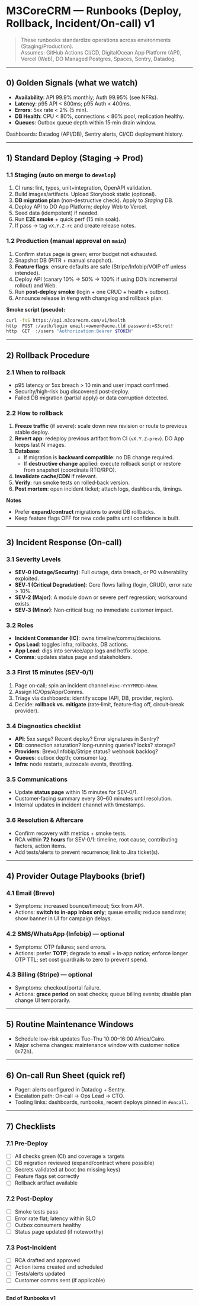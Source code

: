 # M3CoreCRM — Runbooks (Deploy, Rollback, Incident/On‑call) v1

> These runbooks standardize operations across environments (Staging/Production).  
> Assumes: GitHub Actions CI/CD, DigitalOcean App Platform (API), Vercel (Web), DO Managed Postgres, Spaces, Sentry, Datadog.

---

## 0) Golden Signals (what we watch)
- **Availability**: API 99.9% monthly; Auth 99.95% (see NFRs).
- **Latency**: p95 API < 800ms; p95 Auth < 400ms.
- **Errors**: 5xx rate < 2% (5 min).
- **DB Health**: CPU < 80%, connections < 80% pool, replication healthy.
- **Queues**: Outbox queue depth within 15‑min drain window.

Dashboards: Datadog (API/DB), Sentry alerts, CI/CD deployment history.

---

## 1) Standard Deploy (Staging → Prod)

### 1.1 Staging (auto on merge to `develop`)
1. CI runs: lint, types, unit+integration, OpenAPI validation.
2. Build images/artifacts. Upload Storybook static (optional).
3. **DB migration plan** (non‑destructive check). Apply to *Staging* DB.
4. Deploy API to DO App Platform; deploy Web to Vercel.
5. Seed data (idempotent) if needed.
6. Run **E2E smoke** + quick perf (15 min soak).
7. If pass → tag `vX.Y.Z-rc` and create release notes.

### 1.2 Production (manual approval on `main`)
1. Confirm status page is green; error budget not exhausted.
2. Snapshot DB (PITR + manual snapshot).
3. **Feature flags**: ensure defaults are safe (Stripe/Infobip/VOIP off unless intended).
4. Deploy API (canary 10% → 50% → 100% if using DO’s incremental rollout) and Web.
5. Run **post‑deploy smoke** (login + one CRUD + health + outbox).
6. Announce release in #eng with changelog and rollback plan.

**Smoke script (pseudo):**
```bash
curl -fsS https://api.m3corecrm.com/v1/health
http  POST :/auth/login email:=owner@acme.tld password:=S3cret!
http  GET  :/users "Authorization:Bearer $TOKEN"
```

---

## 2) Rollback Procedure

### 2.1 When to rollback
- p95 latency or 5xx breach > 10 min and user impact confirmed.
- Security/high‑risk bug discovered post‑deploy.
- Failed DB migration (partial apply) or data corruption detected.

### 2.2 How to rollback
1. **Freeze traffic** (if severe): scale down new revision or route to previous stable deploy.
2. **Revert app**: redeploy previous artifact from CI (`vX.Y.Z-prev`). DO App keeps last N images.
3. **Database**:
   - If migration is **backward compatible**: no DB change required.
   - If **destructive change** applied: execute rollback script or restore from snapshot (coordinate RTO/RPO).
4. **Invalidate cache/CDN** if relevant.
5. **Verify**: run smoke tests on rolled‑back version.
6. **Post mortem**: open incident ticket; attach logs, dashboards, timings.

**Notes**
- Prefer **expand/contract** migrations to avoid DB rollbacks.
- Keep feature flags OFF for new code paths until confidence is built.

---

## 3) Incident Response (On‑call)

### 3.1 Severity Levels
- **SEV‑0 (Outage/Security)**: Full outage, data breach, or P0 vulnerability exploited.
- **SEV‑1 (Critical Degradation)**: Core flows failing (login, CRUD), error rate > 10%.
- **SEV‑2 (Major)**: A module down or severe perf regression; workaround exists.
- **SEV‑3 (Minor)**: Non‑critical bug; no immediate customer impact.

### 3.2 Roles
- **Incident Commander (IC)**: owns timeline/comms/decisions.
- **Ops Lead**: toggles infra, rollbacks, DB actions.
- **App Lead**: digs into service/app logs and hotfix scope.
- **Comms**: updates status page and stakeholders.

### 3.3 First 15 minutes (SEV‑0/1)
1. Page on‑call; spin an incident channel `#inc-YYYYMMDD-hhmm`.
2. Assign IC/Ops/App/Comms.
3. Triage via dashboards: identify scope (API, DB, provider, region).
4. Decide: **rollback vs. mitigate** (rate‑limit, feature‑flag off, circuit‑break provider).

### 3.4 Diagnostics checklist
- **API**: 5xx surge? Recent deploy? Error signatures in Sentry?
- **DB**: connection saturation? long‑running queries? locks? storage?
- **Providers**: Brevo/Infobip/Stripe status? webhook backlog?
- **Queues**: outbox depth; consumer lag.
- **Infra**: node restarts, autoscale events, throttling.

### 3.5 Communications
- Update **status page** within 15 minutes for SEV‑0/1.
- Customer‑facing summary every 30–60 minutes until resolution.
- Internal updates in incident channel with timestamps.

### 3.6 Resolution & Aftercare
- Confirm recovery with metrics + smoke tests.
- RCA within **72 hours** for SEV‑0/1: timeline, root cause, contributing factors, action items.
- Add tests/alerts to prevent recurrence; link to Jira ticket(s).

---

## 4) Provider Outage Playbooks (brief)

### 4.1 Email (Brevo)
- Symptoms: increased bounce/timeout; 5xx from API.
- Actions: **switch to in‑app inbox only**; queue emails; reduce send rate; show banner in UI for campaign delays.

### 4.2 SMS/WhatsApp (Infobip) — optional
- Symptoms: OTP failures; send errors.
- Actions: prefer **TOTP**; degrade to email + in‑app notice; enforce longer OTP TTL; set cost guardrails to zero to prevent spend.

### 4.3 Billing (Stripe) — optional
- Symptoms: checkout/portal failure.
- Actions: **grace period** on seat checks; queue billing events; disable plan change UI temporarily.

---

## 5) Routine Maintenance Windows
- Schedule low‑risk updates Tue–Thu 10:00–16:00 Africa/Cairo.
- Major schema changes: maintenance window with customer notice (≥72h).

---

## 6) On‑call Run Sheet (quick ref)
- Pager: alerts configured in Datadog + Sentry.
- Escalation path: On‑call → Ops Lead → CTO.
- Tooling links: dashboards, runbooks, recent deploys pinned in `#oncall`.

---

## 7) Checklists

### 7.1 Pre‑Deploy
- [ ] All checks green (CI) and coverage ≥ targets
- [ ] DB migration reviewed (expand/contract where possible)
- [ ] Secrets validated at boot (no missing keys)
- [ ] Feature flags set correctly
- [ ] Rollback artifact available

### 7.2 Post‑Deploy
- [ ] Smoke tests pass
- [ ] Error rate flat; latency within SLO
- [ ] Outbox consumers healthy
- [ ] Status page updated (if noteworthy)

### 7.3 Post‑Incident
- [ ] RCA drafted and approved
- [ ] Action items created and scheduled
- [ ] Tests/alerts updated
- [ ] Customer comms sent (if applicable)

---

**End of Runbooks v1**
